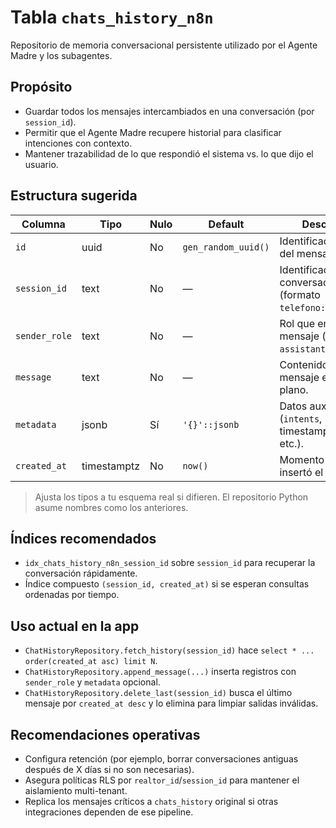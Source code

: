 # Tabla `chats_history_n8n`

Repositorio de memoria conversacional persistente utilizado por el Agente Madre y los subagentes.

## Propósito
- Guardar todos los mensajes intercambiados en una conversación (por `session_id`).
- Permitir que el Agente Madre recupere historial para clasificar intenciones con contexto.
- Mantener trazabilidad de lo que respondió el sistema vs. lo que dijo el usuario.

## Estructura sugerida
| Columna        | Tipo        | Nulo | Default          | Descripción |
| -------------- | ----------- | ---- | ---------------- | ----------- |
| `id`           | uuid        | No   | `gen_random_uuid()` | Identificador único del mensaje. |
| `session_id`   | text        | No   | —                | Identificador de conversación (formato `telefono:realtor_id`). |
| `sender_role`  | text        | No   | —                | Rol que emitió el mensaje (`user`, `assistant`, `system`). |
| `message`      | text        | No   | —                | Contenido del mensaje en texto plano. |
| `metadata`     | jsonb       | Sí   | `'{}'::jsonb`    | Datos auxiliares (`intents`, `source`, timestamps externos, etc.). |
| `created_at`   | timestamptz | No   | `now()`          | Momento en que se insertó el registro. |

> Ajusta los tipos a tu esquema real si difieren. El repositorio Python asume nombres como los anteriores.

## Índices recomendados
- `idx_chats_history_n8n_session_id` sobre `session_id` para recuperar la conversación rápidamente.
- Índice compuesto `(session_id, created_at)` si se esperan consultas ordenadas por tiempo.

## Uso actual en la app
- `ChatHistoryRepository.fetch_history(session_id)` hace `select * ... order(created_at asc) limit N`.
- `ChatHistoryRepository.append_message(...)` inserta registros con `sender_role` y `metadata` opcional.
- `ChatHistoryRepository.delete_last(session_id)` busca el último mensaje por `created_at desc` y lo elimina para limpiar salidas inválidas.

## Recomendaciones operativas
- Configura retención (por ejemplo, borrar conversaciones antiguas después de X días si no son necesarias).
- Asegura políticas RLS por `realtor_id`/`session_id` para mantener el aislamiento multi-tenant.
- Replica los mensajes críticos a `chats_history` original si otras integraciones dependen de ese pipeline.
